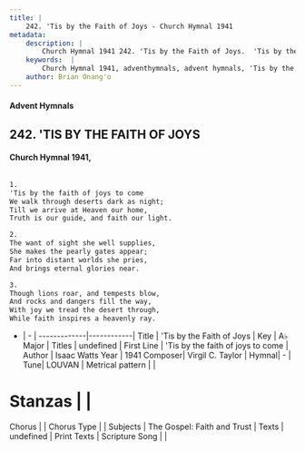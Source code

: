 ```yaml
---
title: |
    242. 'Tis by the Faith of Joys - Church Hymnal 1941
metadata:
    description: |
        Church Hymnal 1941 242. 'Tis by the Faith of Joys.  'Tis by the faith of joys to come  We walk through deserts dark as night;  Till we arrive at Heaven our home,  Truth is our guide, and faith our light.  
    keywords:  |
        Church Hymnal 1941, adventhymnals, advent hymnals, 'Tis by the Faith of Joys, 'Tis by the faith of joys to come. 
    author: Brian Onang'o
---
```


#### Advent Hymnals
## 242. 'TIS BY THE FAITH OF JOYS
####  Church Hymnal 1941,

```txt

1.
'Tis by the faith of joys to come 
We walk through deserts dark as night; 
Till we arrive at Heaven our home, 
Truth is our guide, and faith our light. 

2.
The want of sight she well supplies, 
She makes the pearly gates appear; 
Far into distant worlds she pries, 
And brings eternal glories near. 

3.
Though lions roar, and tempests blow, 
And rocks and dangers fill the way, 
With joy we tread the desert through, 
While faith inspires a heavenly ray.


```

- |   -  |
-------------|------------|
Title | 'Tis by the Faith of Joys |
Key | A♭ Major |
Titles | undefined |
First Line | 'Tis by the faith of joys to come |
Author | Isaac Watts
Year | 1941
Composer| Virgil C. Taylor |
Hymnal|  - |
Tune| LOUVAN |
Metrical pattern | |
# Stanzas |  |
Chorus |  |
Chorus Type |  |
Subjects | The Gospel: Faith and Trust |
Texts | undefined |
Print Texts | 
Scripture Song |  |
    
